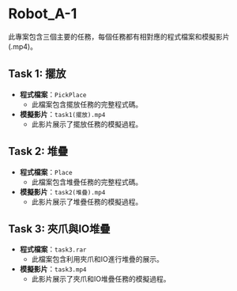 # Robot_A-1

此專案包含三個主要的任務，每個任務都有相對應的程式檔案和模擬影片(.mp4)。

## Task 1: 擺放

- **程式檔案**：`PickPlace`
  - 此檔案包含擺放任務的完整程式碼。
- **模擬影片**：`task1(擺放).mp4`
  - 此影片展示了擺放任務的模擬過程。

## Task 2: 堆疊

- **程式檔案**：`Place`
  - 此檔案包含堆疊任務的完整程式碼。
- **模擬影片**：`task2(堆疊).mp4`
  - 此影片展示了堆疊任務的模擬過程。

## Task 3: 夾爪與IO堆疊

- **程式檔案**：`task3.rar`
  - 此檔案包含利用夾爪和IO進行堆疊的展示。
- **模擬影片**：`task3.mp4`
  - 此影片展示了夾爪和IO堆疊任務的模擬過程。

